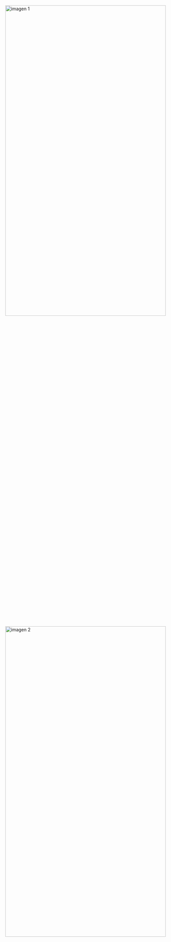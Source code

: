 <!DOCTYPE html>
<html lang="en">
<head>
    <meta charset="UTF-8">
    <meta name="viewport" content="width=device-width, initial-scale=1.0">
    <title>Carrusel de imagenes</title>
    <link href="https://cdn.jsdelivr.net/npm/bootstrap@5.0.2/dist/css/bootstrap.min.css" rel="stylesheet" integrity="sha384-EVSTQN3/azprG1Anm3QDgpJLIm9Nao0Yz1ztcQTwFspd3yD65VohhpuuCOmLASjC" crossorigin="anonymous">
    <link rel="stylesheet" href="carusel.css">
</head>
<style>
    /* Estilos personalizados para el carrusel */
    #carouselExampleFade {
        max-width: 800px;
        margin: 10% auto;
    }
   .carousel-item img {
    align-items: center;
    display: flex;
    height: 50%;
    width: 100%;
    height: 50%;
 
   }
</style>
<body>
   
</div>
<div id="carouselExampleFade" class="carousel slide carousel-fade" data-bs-ride="carousel">
    <div class="carousel-inner">
      <div class="carousel-item active">
        <img src="https://ideasnuevas.net/wp-content/uploads/2016/08/946.jpg" class="d-block w-100" alt="imagen 1">
      </div>
      <div class="carousel-item">
        <img src="https://4.bp.blogspot.com/-atz5WgBqCys/VxasgrWNCEI/AAAAAAAB9Ao/ClzFWC9eEEcOWygTP4l3m0rEXVpRTX1ggCKgB/s1600/Perritos-cachorros-162.jpg" class="d-block w-100" alt="imagen 2">
      </div>
      <div class="carousel-item">
        <img src="https://th.bing.com/th/id/R.6a2193a79bba1c2214b2d1ecdeca856b?rik=74%2fTKyxctg%2fCmA&riu=http%3a%2f%2fwww.blogerin.com%2fwp-content%2fuploads%2f2012%2f10%2fFotos-tiernas-de-perritos-wallpapers-2.jpg&ehk=2n7WA5Xz5SPLpcGw25Fh5QAQXVj7ywGhVORksb1OPE4%3d&risl=&pid=ImgRaw&r=0" class="d-block w-100" alt="imagen 3">
      </div>
    </div>
    <button class="carousel-control-prev" type="button" data-bs-target="#carouselExampleFade" data-bs-slide="prev">
      <span class="carousel-control-prev-icon" aria-hidden="true"></span>
      <span class="visually-hidden">Previous</span>
    </button>
    <button class="carousel-control-next" type="button" data-bs-target="#carouselExampleFade" data-bs-slide="next">
      <span class="carousel-control-next-icon" aria-hidden="true"></span>
      <span class="visually-hidden">Next</span>
    </button>
  </div>

    </div>

    <script src="https://cdn.jsdelivr.net/npm/bootstrap@5.0.2/dist/js/bootstrap.bundle.min.js" integrity="sha384-MrcW6ZMFYlzcLA8Nl+NtUVF0sA7MsXsP1UyJoMp4YLEuNSfAP+JcXn/tWtIaxVXM" crossorigin="anonymous"></script>
    
</body>
</html>
